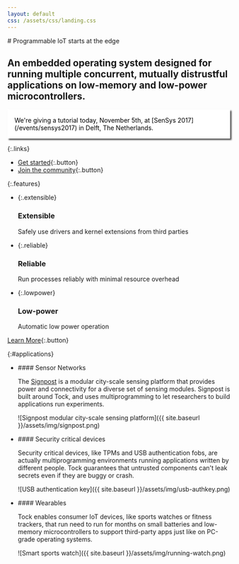 ```yaml
---
layout: default
css: /assets/css/landing.css
---
```


<div class="hero">
# Programmable IoT starts at the edge

## An embedded operating system designed for running multiple concurrent, mutually distrustful applications on low-memory and low-power microcontrollers.

<div style="background-color: white; color: #000; box-shadow: 3px 3px 3px rgba(0, 0, 0, 0.7); display: inline-block; margin: 0 auto; text-align: left; padding: 16px;">
We're giving a tutorial today, November 5th, at [SenSys
2017](/events/sensys2017) in Delft, The Netherlands.

</div>

{:.links}
 * [Get started](/documentation/getting-started){:.button}
 * [Join the community](/community){:.button}

{:.features}
  * {:.extensible}
    ### Extensible
    Safely use drivers and kernel extensions from third parties

  * {:.reliable}
    ### Reliable
    Run processes reliably with minimal resource overhead

  * {:.lowpower}
    ### Low-power
    Automatic low power operation

 [Learn More](/features){:.button}

</div>

{:#applications}
  * <div>
    #### Sensor Networks

    The [Signpost] is a modular city-scale sensing platform that provides power
    and connectivity for a diverse set of sensing modules. Signpost is built
    around Tock, and uses multiprogramming to let researchers to build
    applications run experiments.
    </div>

    ![Signpost modular city-scale sensing platform]({{ site.baseurl }}/assets/img/signpost.png)

  * <div>
    #### Security critical devices

    Security critical devices, like TPMs and USB authentication fobs, are
    actually multiprogramming environments running applications written by
    different people. Tock guarantees that untrusted components can't leak
    secrets even if they are buggy or crash.
    </div>

    ![USB authentication key]({{ site.baseurl }}/assets/img/usb-authkey.png)

  * <div>
    #### Wearables

    Tock enables consumer IoT devices, like sports watches or fitness trackers,
    that run need to run for months on small batteries and low-memory
    microcontrollers to support third-party apps just like on PC-grade
    operating systems.
    </div>

    ![Smart sports watch]({{ site.baseurl }}/assets/img/running-watch.png)

[Signpost]: https://github.com/lab11/signpost "Signpost is a modular city-scale sensing platform"
